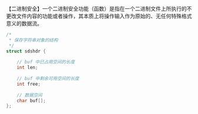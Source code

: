 

【二进制安全】一个二进制安全功能（函数）是指在一个二进制文件上所执行的不更改文件内容的功能或者操作，其本质上将操作输入作为原始的、无任何特殊格式意义的数据流。

```c++
/*  
 * 保存字符串对象的结构  
 */  
struct sdshdr {  
      
    // buf 中已占用空间的长度  
    int len;  
  
    // buf 中剩余可用空间的长度  
    int free;  
  
    // 数据空间  
    char buf[];  
};
```



